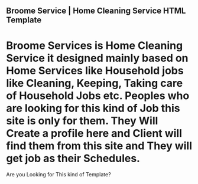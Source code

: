 ## Broome Service | Home Cleaning Service HTML Template
# Broome Services is Home Cleaning Service it designed mainly based on Home Services like Household jobs like Cleaning, Keeping, Taking care of Household Jobs etc. Peoples who are looking for this kind of Job this site is only for them. They Will Create a profile here and Client will find them from this site and They will get job as their Schedules.

<p>Are you Looking for This kind of Template?</p>
